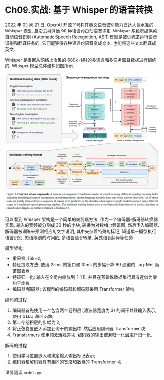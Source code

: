 # Ch09.实战: 基于 Whisper 的语音转换

2022 年 09 月 21 日, OpenAI 开源了号称其英文语音识别能力已达人类水准的 Whisper 模型, 且它支持其他 98 种语言的自动语音识别.
Whisper 系统所提供的自动语音识别 (Automatic Speech Recognition, ASR) 模型是被训练来运行语音识别和翻译任务的, 它们能够将各种语言的语音变成文本, 也能将这些文本翻译成英文.

Whisper 是根据从网络上收集的 680k 小时的多语言和多任务监督数据进行训练的.
Whisper 模型总体结构如图所示.

![](Images/Ch09-01.png)

可以看到 Whisper 架构是一个简单的端到端方法, 作为一个编码器-解码器转换器实现.
输入的音频被分割成 30 秒的小块, 转换为对数梅尔频谱图, 然后传入编码器.
解码器被训练来预测相应的文字说明, 其中夹杂着特殊的标记, 知道单一模型执行语言识别, 短语级别的时间戳, 多语言语音转录, 英式语音翻译等任务.

模型架构:
- 重采样: 16kHz;
- 特征提取方法: 使用 25ms 的窗口和 10ms 的步幅计算 80 通道的 Log-Mel 频谱图表示;
- 特征归一化: 输入在全局内缩放到 [-1,1], 并且在预训练数据集行具有近似为零的平均值;
- 编码器/解码器: 该模型的编码器和解码器采用 Transformer 架构.

编码的过程:
1. 编码器首先使用一个包含两个卷积层 (滤波器宽度为 3) 的词干处理输入表示, 使用 GELU 激活函数;
2. 第二个卷积层的步幅为 2;
3. 将正弦位置嵌入添加到词干的输出中, 然后应用编码器 Transformer 块;
4. Transformers 使用预激活残差块, 编码器的输出使用归一化层进行归一化.

解码的过程:
1. 使用学习位置嵌入和绑定输入输出标记表示;
2. 编码器和解码器具有相同的宽度和数量的 Transformer 块.

详情阅读 `model.py`.